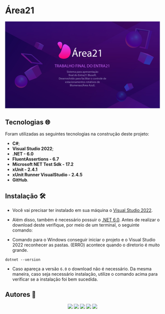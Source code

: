 # Área21

![Área21](https://raw.githubusercontent.com/KauaAmaral/Entra21-Trabalho-Final/develop/Application/wwwroot/Theme/global/portraits/Sobre21.jpg)

## Tecnologias :globe_with_meridians:

Foram utilizadas as seguintes tecnologias na construção deste projeto:

* <b>C#</b>;
* <b>Visual Studio 2022</b>;
* <b>.NET  -  6.0</b>
* <b>FluentAssertions - 6.7</b>
* <b>Microsoft NET Test Sdk - 17.2</b>
* <b>xUnit - 2.4.1</b>
* <b>xUnit Runner VisualStudio - 2.4.5</b>
* <b>GitHub</b>.

## Instalação :hammer_and_wrench:

* Você vai precisar ter instalado em sua máquina o [Visual Studio 2022](https://visualstudio.microsoft.com/pt-br/downloads/).

* Além disso, também é necessário possuir o [.NET 6.0](https://dotnet.microsoft.com/en-us/download). Antes de realizar o download deste verifique, por meio de um terminal, o seguinte comando:
  
* Comando para o Windows conseguir iniciar o projeto e o Visual Studio 2022 reconhecer as pastas. (ERRO) acontece quando o diretorio é muito grande.

```
dotnet --version
```
  
* Caso apareça a versão `6.0` o download não é necessário. Da mesma maneira, caso seja necessário instalação, utilize o comando acima para verificar se a instalação foi bem sucedida.

## Autores :busts_in_silhouette:
<div align="center"> 
<a href="https://www.linkedin.com/in/kauaamaral" target="_blank"><img src="https://img.shields.io/badge/-Kauã Amaral-%230077B5?style=for-the-badge&logo=linkedin&logoColor=white" target="_blank"></a>
<a href="https://www.linkedin.com/in/claudiohr" target="_blank"><img src="https://img.shields.io/badge/-Claudio H. Raimundo-%230077B5?style=for-the-badge&logo=linkedin&logoColor=white" target="_blank"></a>
<a href="https://www.linkedin.com/in/efraim-calebe-mertens" target="_blank"><img src="https://img.shields.io/badge/-Efraim C. Mertens-%230077B5?style=for-the-badge&logo=linkedin&logoColor=white" target="_blank"></a>
<a href="https://br.linkedin.com/in/wellington-scaburri" target="_blank"><img src="https://img.shields.io/badge/-Wellington Scaburri-%230077B5?style=for-the-badge&logo=linkedin&logoColor=white" target="_blank"></a>
<a href="https://br.linkedin.com/in/leonardopokreweckysalvador?trk=public_profile_browsemap" target="_blank"><img src="https://img.shields.io/badge/-Leonardo Pokrewecky-%230077B5?style=for-the-badge&logo=linkedin&logoColor=white" target="_blank"></a>
<div>
